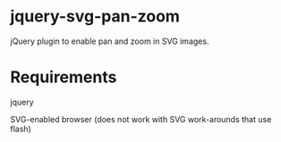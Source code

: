 jquery-svg-pan-zoom
=============

jQuery plugin to enable pan and zoom in SVG images.

# Requirements

jquery

SVG-enabled browser (does not work with SVG work-arounds that use flash)
